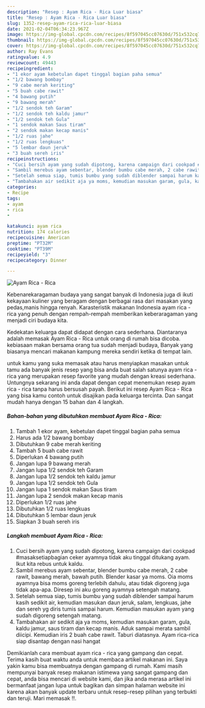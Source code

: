 ```yaml
---
description: "Resep : Ayam Rica - Rica Luar biasa"
title: "Resep : Ayam Rica - Rica Luar biasa"
slug: 1352-resep-ayam-rica-rica-luar-biasa
date: 2021-02-04T06:34:23.967Z
image: https://img-global.cpcdn.com/recipes/8f597045cc07630d/751x532cq70/ayam-rica-rica-foto-resep-utama.jpg
thumbnail: https://img-global.cpcdn.com/recipes/8f597045cc07630d/751x532cq70/ayam-rica-rica-foto-resep-utama.jpg
cover: https://img-global.cpcdn.com/recipes/8f597045cc07630d/751x532cq70/ayam-rica-rica-foto-resep-utama.jpg
author: Ray Evans
ratingvalue: 4.9
reviewcount: 49443
recipeingredient:
- "1 ekor ayam kebetulan dapet tinggal bagian paha semua"
- "1/2 bawang bombay"
- "9 cabe merah keriting"
- "5 buah cabe rawit"
- "4 bawang putih"
- "9 bawang merah"
- "1/2 sendok teh Garam"
- "1/2 sendok teh kaldu jamur"
- "1/2 sendok teh Gula"
- "1 sendok makan Saus tiram"
- "2 sendok makan kecap manis"
- "1/2 ruas jahe"
- "1/2 ruas lengkuas"
- "5 lembar daun jeruk"
- "3 buah sereh iris"
recipeinstructions:
- "Cuci bersih ayam yang sudah dipotong, karena campaign dari cookpad #masaksetiapbagian ceker ayamnya tidak aku tinggal ditukang ayam. Ikut kita rebus untuk kaldu."
- "Sambil merebus ayam sebentar, blender bumbu cabe merah, 2 cabe rawit, bawang merah, bawah putih. Blender kasar ya moms. Oia moms ayamnya bisa moms goreng terlebih dahulu, atau tidak digoreng juga tidak apa-apa. Diresep ini aku goreng ayamnya setengah matang."
- "Setelah semua siap, tumis bumbu yang sudah diblender sampai harum kasih sedikit air, kemudian masukan daun jeruk, salam, lengkuas, jahe dan sereh yg diris tumis sampai harum. Kemudian masukan ayam yang sudah digoreng setengah matang."
- "Tambahakan air sedikit aja ya moms, kemudian masukan garam, gula, kaldu jamur, saus tiram dan kecap manis. Aduk sampai merata sambil diicipi. Kemudian iris 2 buah cabe rawit. Taburi diatasnya. Ayam rica-rica siap disantap dengan nasi hangat"
categories:
- Recipe
tags:
- ayam
- rica
- 

katakunci: ayam rica  
nutrition: 174 calories
recipecuisine: American
preptime: "PT32M"
cooktime: "PT39M"
recipeyield: "3"
recipecategory: Dinner

---
```



![Ayam Rica - Rica](https://img-global.cpcdn.com/recipes/8f597045cc07630d/751x532cq70/ayam-rica-rica-foto-resep-utama.jpg)

Kebenarekaragaman budaya yang sangat banyak di Indonesia juga di ikuti kekayaan kuliner yang beragam dengan berbagai rasa dari masakan yang pedas,manis hingga renyah. Karasteristik makanan Indonesia ayam rica - rica yang penuh dengan rempah-rempah memberikan keberaragaman yang menjadi ciri budaya kita.


Kedekatan keluarga dapat didapat dengan cara sederhana. Diantaranya adalah memasak Ayam Rica - Rica untuk orang di rumah bisa dicoba. kebiasaan makan bersama orang tua sudah menjadi budaya, Banyak yang biasanya mencari makanan kampung mereka sendiri ketika di tempat lain.



untuk kamu yang suka memasak atau harus menyiapkan masakan untuk tamu ada banyak jenis resep yang bisa anda buat salah satunya ayam rica - rica yang merupakan resep favorite yang mudah dengan kreasi sederhana. Untungnya sekarang ini anda dapat dengan cepat menemukan resep ayam rica - rica tanpa harus bersusah payah.
Berikut ini resep Ayam Rica - Rica yang bisa kamu contoh untuk disajikan pada keluarga tercinta. Dan sangat mudah hanya dengan 15 bahan dan 4 langkah.


<!--inarticleads1-->

##### Bahan-bahan yang dibutuhkan membuat Ayam Rica - Rica:

1. Tambah 1 ekor ayam, kebetulan dapet tinggal bagian paha semua
1. Harus ada 1/2 bawang bombay
1. Dibutuhkan 9 cabe merah keriting
1. Tambah 5 buah cabe rawit
1. Diperlukan 4 bawang putih
1. Jangan lupa 9 bawang merah
1. Jangan lupa 1/2 sendok teh Garam
1. Jangan lupa 1/2 sendok teh kaldu jamur
1. Jangan lupa 1/2 sendok teh Gula
1. Jangan lupa 1 sendok makan Saus tiram
1. Jangan lupa 2 sendok makan kecap manis
1. Diperlukan 1/2 ruas jahe
1. Dibutuhkan 1/2 ruas lengkuas
1. Dibutuhkan 5 lembar daun jeruk
1. Siapkan 3 buah sereh iris




<!--inarticleads2-->

##### Langkah membuat  Ayam Rica - Rica:

1. Cuci bersih ayam yang sudah dipotong, karena campaign dari cookpad #masaksetiapbagian ceker ayamnya tidak aku tinggal ditukang ayam. Ikut kita rebus untuk kaldu.
1. Sambil merebus ayam sebentar, blender bumbu cabe merah, 2 cabe rawit, bawang merah, bawah putih. Blender kasar ya moms. Oia moms ayamnya bisa moms goreng terlebih dahulu, atau tidak digoreng juga tidak apa-apa. Diresep ini aku goreng ayamnya setengah matang.
1. Setelah semua siap, tumis bumbu yang sudah diblender sampai harum kasih sedikit air, kemudian masukan daun jeruk, salam, lengkuas, jahe dan sereh yg diris tumis sampai harum. Kemudian masukan ayam yang sudah digoreng setengah matang.
1. Tambahakan air sedikit aja ya moms, kemudian masukan garam, gula, kaldu jamur, saus tiram dan kecap manis. Aduk sampai merata sambil diicipi. Kemudian iris 2 buah cabe rawit. Taburi diatasnya. Ayam rica-rica siap disantap dengan nasi hangat




Demikianlah cara membuat ayam rica - rica yang gampang dan cepat. Terima kasih buat waktu anda untuk membaca artikel makanan ini. Saya yakin kamu bisa membuatnya dengan gampang di rumah. Kami masih mempunyai banyak resep makanan istimewa yang sangat gampang dan cepat, anda bisa mencari di website kami, dan jika anda merasa artikel ini bermanfaat jangan lupa untuk bagikan dan simpan halaman website ini karena akan banyak update terbaru untuk resep-resep pilihan yang terbukti dan teruji. Mari memasak !!. 
